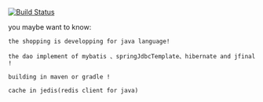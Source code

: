 [![Build Status](https://travis-ci.org/effine/shopping.svg?branch=master)](https://travis-ci.org/effine/shopping)

you maybe want to know: 

	the shopping is developping for java language! 
	
	the dao implement of mybatis 、springJdbcTemplate、hibernate and jfinal ! 
	
	building in maven or gradle !
	
	cache in jedis(redis client for java)







